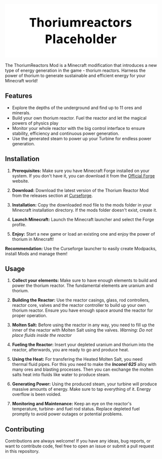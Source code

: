 ![Thoriumreactors Mod](thumbnail.png)

The ThoriumReactors Mod is a Minecraft modification that introduces a new type of energy generation in the game - thorium reactors. 
Harness the power of thorium to generate sustainable and efficient energy for your Minecraft world!

## Features

- Explore the depths of the underground and find up to 11 ores and minerals.
- Build your own thorium reactor. Fuel the reactor and let the magical powers of physics play
- Monitor your whole reactor with the big control interface to ensure stability, efficiency and continuous power generation.
- Use the generated steam to power up your Turbine for endless power generation.

## Installation

1. **Prerequisites:** Make sure you have Minecraft Forge installed on your system. If you don't have it, you can download it from the [Official Forge](https://files.minecraftforge.net/) website.

2. **Download:** Download the latest version of the Thorium Reactor Mod from the releases section at [Curseforge](https://curseforge.com/minecraft/mc-mods/thorium-reactors/files/).

3. **Installation:** Copy the downloaded mod file to the mods folder in your Minecraft installation directory. If the mods folder doesn't exist, create it.

4. **Launch Minecraft:** Launch the Minecraft launcher and select the Forge profile.

5. **Enjoy:** Start a new game or load an existing one and enjoy the power of thorium in Minecraft!

**Recommendation:** Use the Curseforge launcher to easily create Modpacks, install Mods and manage them!

## Usage

1. **Collect your elements:** Make sure to have enough elements to build and power the thorium reactor. The fundamental elements are uranium and thorium.

2. **Building the Reactor:** Use the reactor casings, glass, rod controllers, reactor core, valves and the reactor controller to build up your own thorium reactor. Ensure you have enough space around the reactor for proper operation.

3. **Molten Salt:** Before using the reactor in any way, you need to fill up the inner of the reactor with Molten Salt using the valves. *Warning: Do not place fluids inside the reactor*

4. **Fueling the Reactor:** Insert your depleted uranium and thorium into the reactor, afterwards, you are ready to go and produce heat.

5. **Using the Heat:** For transfering the Heated Molten Salt, you need thermal fluid pipes. For this you need to make the  ***Inconel 625*** alloy with many ores and blasting processes. Then you can exchange the molten salts heat into fluids like water to produce steam.

6. **Generating Power:** Using the produced steam, your turbine will produce massive amounts of energy. Make sure to tap everything of it. Energy overflow is been voided.

7. **Monitoring and Maintenance:** Keep an eye on the reactor's temperature, turbine- and fuel rod status. Replace depleted fuel promptly to avoid power outages or potential problems.

## Contributing

Contributions are always welcome! If you have any ideas, bug reports, or want to contribute code, feel free to open an issue or submit a pull request in this repository.
